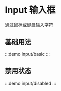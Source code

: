 # Input 输入框

<script setup lang="ts">
import basic from './basic.vue';
import disabled from './disabled.vue';
</script>

通过鼠标或键盘输入字符

## 基础用法

:::demo input/basic
<basic></basic>
:::

## 禁用状态

:::demo input/disabled
<disabled></disabled>
:::
